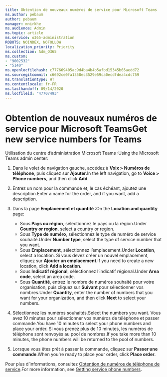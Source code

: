 ```yaml
---
title: Obtention de nouveaux numéros de service pour Microsoft Teams
ms.author: pebaum
author: pebaum
manager: mnirkhe
ms.audience: Admin
ms.topic: article
ms.service: o365-administration
ROBOTS: NOINDEX, NOFOLLOW
localization_priority: Priority
ms.collection: Adm_O365
ms.custom:
- "9002532"
- "5140"
ms.openlocfilehash: c777669405ac9d4ba4b4b5afbd15345b65aedd72
ms.sourcegitcommit: c6692ce0fa1358ec3529e59ca0ecdfdea4cdc759
ms.translationtype: HT
ms.contentlocale: fr-FR
ms.lasthandoff: 09/14/2020
ms.locfileid: "47707493"
---
```

# <a name="get-new-service-numbers-for-teams"></a><span data-ttu-id="93888-102">Obtention de nouveaux numéros de service pour Microsoft Teams</span><span class="sxs-lookup"><span data-stu-id="93888-102">Get new service numbers for Teams</span></span>

<span data-ttu-id="93888-103">Utilisation du centre d’administration Microsoft Teams :</span><span class="sxs-lookup"><span data-stu-id="93888-103">Using the Microsoft Teams admin center:</span></span>

1. <span data-ttu-id="93888-104">Dans le volet de navigation gauche, accédez à **Voix > Numéros de téléphone**, puis cliquez sur **Ajouter**.</span><span class="sxs-lookup"><span data-stu-id="93888-104">In the left navigation, go to **Voice > Phone numbers**, and then click **Add**.</span></span>
2. <span data-ttu-id="93888-105">Entrez un nom pour la commande et, le cas échéant, ajoutez une description.</span><span class="sxs-lookup"><span data-stu-id="93888-105">Enter a name for the order, and if you want, add a description.</span></span>
3. <span data-ttu-id="93888-106">Dans la page **Emplacement et quantité** :</span><span class="sxs-lookup"><span data-stu-id="93888-106">On the **Location and quantity** page:</span></span>

    - <span data-ttu-id="93888-107">Sous **Pays ou région**, sélectionnez le pays ou la région.</span><span class="sxs-lookup"><span data-stu-id="93888-107">Under **Country or region**, select a country or region.</span></span>
    - <span data-ttu-id="93888-108">Sous **Type de numéro**, sélectionnez le type de numéro de service souhaité.</span><span class="sxs-lookup"><span data-stu-id="93888-108">Under **Number type**, select the type of service number that you want.</span></span>
    - <span data-ttu-id="93888-109">Sous **Emplacement**, sélectionnez l’emplacement.</span><span class="sxs-lookup"><span data-stu-id="93888-109">Under **Location**, select a location.</span></span> <span data-ttu-id="93888-110">Si vous devez créer un nouvel emplacement, cliquez sur **Ajouter un emplacement**.</span><span class="sxs-lookup"><span data-stu-id="93888-110">If you need to create a new location, click **Add a location**.</span></span>
    - <span data-ttu-id="93888-111">Sous **Indicatif régional**, sélectionnez l’indicatif régional.</span><span class="sxs-lookup"><span data-stu-id="93888-111">Under **Area code**, select an area code.</span></span>
    - <span data-ttu-id="93888-112">Sous **Quantité**, entrez le nombre de numéros souhaité pour votre organisation, puis cliquez sur **Suivant** pour sélectionner vos nombres.</span><span class="sxs-lookup"><span data-stu-id="93888-112">Under **Quantity**, enter the number of numbers that you want for your organization, and then click **Next** to select your numbers.</span></span>
    
4. <span data-ttu-id="93888-113">Sélectionnez les numéros souhaités.</span><span class="sxs-lookup"><span data-stu-id="93888-113">Select the numbers you want.</span></span> <span data-ttu-id="93888-114">Vous avez 10 minutes pour sélectionner vos numéros de téléphone et passer commande.</span><span class="sxs-lookup"><span data-stu-id="93888-114">You have 10 minutes to select your phone numbers and place your order.</span></span> <span data-ttu-id="93888-115">Si vous prenez plus de 10 minutes, les numéros de téléphone sont renvoyés au pool de nombres.</span><span class="sxs-lookup"><span data-stu-id="93888-115">If you take more than 10 minutes, the phone numbers will be returned to the pool of numbers.</span></span>
5. <span data-ttu-id="93888-116">Lorsque vous êtes prêt à passer la commande, cliquez sur **Passer une commande**.</span><span class="sxs-lookup"><span data-stu-id="93888-116">When you're ready to place your order, click **Place order**.</span></span>

<span data-ttu-id="93888-117">Pour plus d’informations, consultez [Obtention de numéros de téléphone de service](https://docs.microsoft.com/microsoftteams/getting-service-phone-numbers).</span><span class="sxs-lookup"><span data-stu-id="93888-117">For more information, see [Getting service phone numbers](https://docs.microsoft.com/microsoftteams/getting-service-phone-numbers).</span></span>
